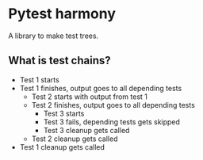 # Pytest harmony
A library to make test trees.  

## What is test chains?
- Test 1 starts  
- Test 1 finishes, output goes to all depending tests  
  - Test 2 starts with output from test 1  
  - Test 2 finishes, output goes to all depending tests  
    - Test 3 starts  
    - Test 3 fails, depending tests gets skipped  
    - Test 3 cleanup gets called  
  - Test 2 cleanup gets called  
- Test 1 cleanup gets called  
